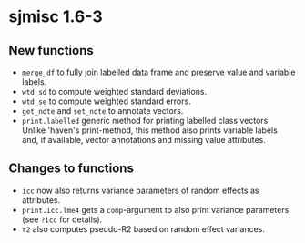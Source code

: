 # sjmisc 1.6-3

## New functions

* `merge_df` to fully join labelled data frame and preserve value and variable labels.
* `wtd_sd` to compute weighted standard deviations.
* `wtd_se` to compute weighted standard errors.
* `get_note` and `set_note` to annotate vectors.
* `print.labelled` generic method for printing labelled class vectors. Unlike 'haven's print-method, this method also prints variable labels and, if available, vector annotations and missing value attributes.

## Changes to functions

* `icc` now also returns variance parameters of random effects as attributes.
* `print.icc.lme4` gets a `comp`-argument to also print variance parameters (see `?icc` for details).
* `r2` also computes pseudo-R2 based on random effect variances.
